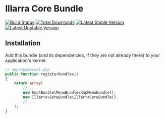 Illarra Core Bundle
===================

[![Build Status](https://secure.travis-ci.org/illarra/IllarraCoreBundle.png)](http://travis-ci.org/illarra/IllarraCoreBundle) [![Total Downloads](https://poser.pugx.org/illarra/core-bundle/d/total.png)](https://packagist.org/packages/illarra/core-bundle) [![Latest Stable Version](https://poser.pugx.org/illarra/core-bundle/version.png)](https://packagist.org/packages/illarra/core-bundle) [![Latest Unstable Version](https://poser.pugx.org/illarra/core-bundle/v/unstable.png)](https://packagist.org/packages/illarra/core-bundle)

Installation
------------

Add this bundle (and its dependencies, if they are not already there) to your application's kernel:

```php
// app/AppKernel.php
public function registerBundles()
{
    return array(
        // ...
        new Knp\Bundle\MenuBundle\KnpMenuBundle(),
        new Illarra\CoreBundle\IllarraCoreBundle(),
        // ...
    );
}
```

